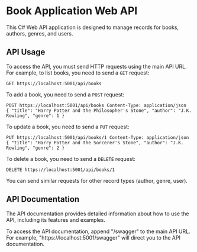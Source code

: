 <h1>Book Application Web API</h1> <p>This C# Web API application is designed to manage records for books, authors, genres, and users.</p> <h2>API Usage</h2> <p>To access the API, you must send HTTP requests using the main API URL. For example, to list books, you need to send a <code>GET</code> request:</p> <pre><code>GET https://localhost:5001/api/books </code></pre> <p>To add a book, you need to send a <code>POST</code> request:</p> <pre><code>POST https://localhost:5001/api/books Content-Type: application/json
{ "title": "Harry Potter and the Philosopher's Stone", "author": "J.K. Rowling", "genre": 1 } </code></pre>

<p>To update a book, you need to send a <code>PUT</code> request:</p> <pre><code>PUT https://localhost:5001/api/books/1 Content-Type: application/json
{ "title": "Harry Potter and the Sorcerer's Stone", "author": "J.K. Rowling", "genre": 2 } </code></pre>

<p>To delete a book, you need to send a <code>DELETE</code> request:</p> <pre><code>DELETE https://localhost:5001/api/books/1 </code></pre> <p>You can send similar requests for other record types (author, genre, user).</p> <h2>API Documentation</h2> <p>The API documentation provides detailed information about how to use the API, including its features and examples.</p> <p>To access the API documentation, append "/swagger" to the main API URL. For example, "https://localhost:5001/swagger" will direct you to the API documentation.</p> <h2>API License</h2> <p>The API license provides information on how the API can be used. The license outlines the terms under which users can utilize the API.</p> <p>The license is included in the API documentation. Users should read and accept the license before using the API.</p> <h2>Setup</h2> <p>Follow these steps to run the application:</p> <ol> <li>Clone this repository.</li> <li>Install the .NET Core 6 SDK.</li> <li>Open the project files using Visual Studio or a text editor.</li> <li>Use the NuGet Package Manager to install the required dependencies for the application.</li> <li>Run the application using the "IIS Express" or "localhost" server.</li> <li>Send HTTP requests using the appropriate URLs to access the API.</li> </ol> <h2>Contributors</h2> <p>This project is open source and has been developed by contributors. All kinds of contributions, suggestions, and feedback are welcome.</p> <p>Those interested in contributing can fork the project, improve it, and particularly help with debugging, documentation, and testing.</p> <p>Please read the CONTRIBUTING.md file before contributing and share your questions or suggestions in the GitHub Issues section.</p> <h2>License</h2> <p>This project is licensed under the MIT License. For more information, see the LICENSE file.</p>






